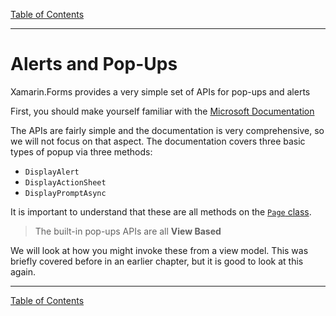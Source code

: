 [Table of Contents](README.md)

----

# Alerts and Pop-Ups
Xamarin.Forms provides a very simple set of APIs for pop-ups and alerts

First, you should make yourself familiar with the [Microsoft Documentation](https://docs.microsoft.com/xamarin/xamarin-forms/user-interface/pop-ups)

The APIs are fairly simple and the documentation is very comprehensive, so we will not focus on that aspect. The documentation covers three basic types of popup via three methods:

* `DisplayAlert` 
* `DisplayActionSheet`
* `DisplayPromptAsync`

It is important to understand that these are all methods on the [`Page` class](https://docs.microsoft.com/dotnet/api/xamarin.forms.page?view=xamarin-forms).

> The built-in pop-ups APIs are all **View Based**

We will look at how you might invoke these from a view model. This was briefly covered before in an earlier chapter, but it is good to look at this again.





----

[Table of Contents](README.md)